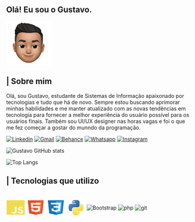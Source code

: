 ## Olá! Eu sou o Gustavo.
<img align="center" height="120" width="120" alt="gif-gustavo" src="src/emoji-gif-2.gif">

## | Sobre mim
Olá, sou Gustavo, estudante de Sistemas de Informação apaixonado por tecnologias e tudo que há de novo. Sempre estou buscando aprimorar minhas habilidades e me manter atualizado com as novas tendências em tecnologia para fornecer a melhor experiência do usuário possível para os usuários finais. Também sou UI/UX designer nas horas vagas e foi o que me fez começar a gostar do munndo da programação.

[![Linkedin](https://img.shields.io/badge/LinkedIn-0077B5?style=for-the-badge&logo=linkedin&logoColor=white)](https://linkedin/in/gustavoataidez)
[![Gmail](https://img.shields.io/badge/-Gmail-%23333?style=for-the-badge&logo=gmail&logoColor=white)](mailto:ataidezgustavo@gmail.com)
[![Behance](https://img.shields.io/badge/Behance-1769ff?style=for-the-badge&logo=behance&logoColor=white)](https://www.behance.net/gustavoataide)
[![Whatsapp](https://img.shields.io/badge/WhatsApp-25D366?style=for-the-badge&logo=whatsapp&logoColor=white)](https://wa.me/5582999355730)
[![Instagram](https://img.shields.io/badge/Instagram-E4405F?style=for-the-badge&logo=instagram&logoColor=white)](https://instagram.com/gustavoataidez)

![Gustavo GitHub stats](https://github-readme-stats.vercel.app/api?username=gustavoataidez&show_icons=true&theme=dark&count_private=true)

![Top Langs](https://github-readme-stats.vercel.app/api/top-langs/?username=gustavoataidez&theme=dark&layout=compact)

## | Tecnologias que utilizo
<div style="display: inline_block"><br>
  <img align="center" alt="Js" height="40" width="50" src="https://raw.githubusercontent.com/devicons/devicon/master/icons/javascript/javascript-plain.svg">
  <img align="center" alt="HTML" height="40" width="50" src="https://raw.githubusercontent.com/devicons/devicon/master/icons/html5/html5-original.svg">
  <img align="center" alt="CSS" height="40" width="50" src="https://raw.githubusercontent.com/devicons/devicon/master/icons/css3/css3-original.svg">
  <img align="center" alt="Python" height="50" width="50" src="https://raw.githubusercontent.com/devicons/devicon/master/icons/python/python-original.svg">
  <img align="center" alt="Bootstrap" height="54" width="54" src="https://img.icons8.com/color/512/bootstrap.png">
  <img align="center" alt="php" height="44" width="60" src="https://upload.wikimedia.org/wikipedia/commons/thumb/2/27/PHP-logo.svg/2560px-PHP-logo.svg.png">
  <img align="center" alt="git" height="44" width="44" src="https://git-scm.com/images/logos/downloads/Git-Icon-1788C.png">
</div>
